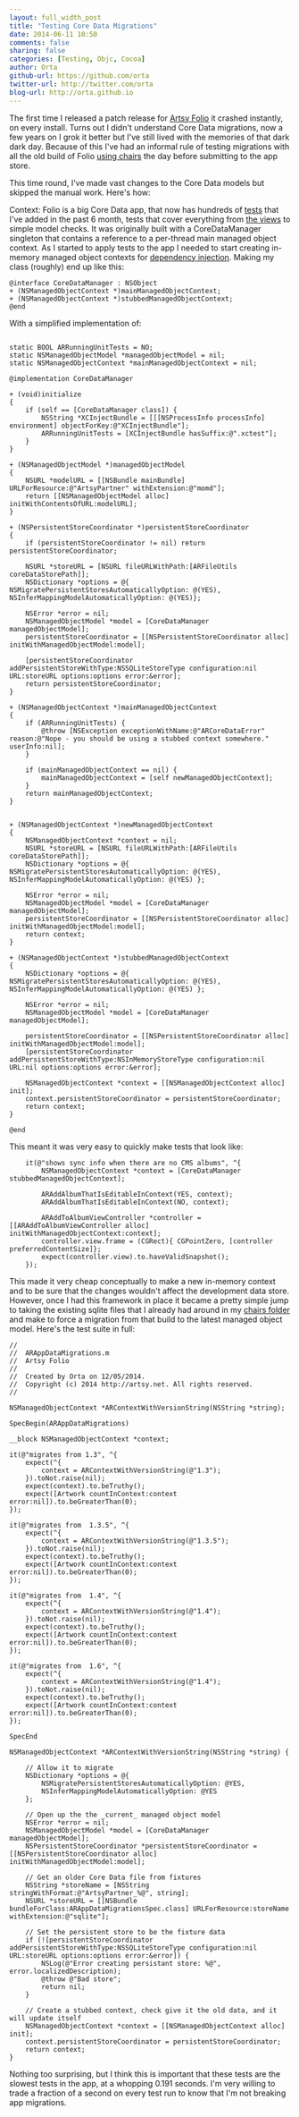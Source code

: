 ```yaml
---
layout: full_width_post
title: "Testing Core Data Migrations"
date: 2014-06-11 10:50
comments: false
sharing: false
categories: [Testing, Objc, Cocoa]
author: Orta
github-url: https://github.com/orta
twitter-url: http://twitter.com/orta
blog-url: http://orta.github.io
---
```


The first time I released a patch release for [Artsy Folio](http://orta.github.io/#folio-header-unit) it crashed instantly, on every install. Turns out I didn't understand Core Data migrations, now a few years on I grok it better but I've still lived with the memories of that dark dark day. Because of this I've had an informal rule of testing migrations with all the old build of Folio [using chairs](http://artsy.github.io/blog/2013/03/29/musical-chairs/) the day before submitting to the app store. 

This time round, I've made vast changes to the Core Data models but skipped the manual work. Here's how:

<!-- more -->

Context: Folio is a big Core Data app, that now has hundreds of [tests](https://speakerdeck.com/orta/getting-eigen-out?slide=40) that I've added in the past 6 month, tests that cover everything from [the views](https://speakerdeck.com/orta/getting-eigen-out?slide=40) to simple model checks. It was originally built with a CoreDataManager singleton that contains a reference to a per-thread main managed object context. As I started to apply tests to the app I needed to start creating in-memory managed object contexts for [dependency injection](http://www.bignerdranch.com/blog/dependency-injection-ios/). Making my class (roughly) end up like this:

```objc
@interface CoreDataManager : NSObject
+ (NSManagedObjectContext *)mainManagedObjectContext;
+ (NSManagedObjectContext *)stubbedManagedObjectContext;
@end

```

With a simplified implementation of:

```objc

static BOOL ARRunningUnitTests = NO;
static NSManagedObjectModel *managedObjectModel = nil;
static NSManagedObjectContext *mainManagedObjectContext = nil;

@implementation CoreDataManager

+ (void)initialize
{
    if (self == [CoreDataManager class]) {
        NSString *XCInjectBundle = [[[NSProcessInfo processInfo] environment] objectForKey:@"XCInjectBundle"];
        ARRunningUnitTests = [XCInjectBundle hasSuffix:@".xctest"];
    }
}

+ (NSManagedObjectModel *)managedObjectModel
{
    NSURL *modelURL = [[NSBundle mainBundle] URLForResource:@"ArtsyPartner" withExtension:@"momd"];
    return [[NSManagedObjectModel alloc] initWithContentsOfURL:modelURL];
}

+ (NSPersistentStoreCoordinator *)persistentStoreCoordinator 
{
    if (persistentStoreCoordinator != nil) return persistentStoreCoordinator;

    NSURL *storeURL = [NSURL fileURLWithPath:[ARFileUtils coreDataStorePath]];
    NSDictionary *options = @{ NSMigratePersistentStoresAutomaticallyOption: @(YES), NSInferMappingModelAutomaticallyOption: @(YES)};

    NSError *error = nil;
    NSManagedObjectModel *model = [CoreDataManager managedObjectModel];
    persistentStoreCoordinator = [[NSPersistentStoreCoordinator alloc] initWithManagedObjectModel:model];

    [persistentStoreCoordinator addPersistentStoreWithType:NSSQLiteStoreType configuration:nil URL:storeURL options:options error:&error];
    return persistentStoreCoordinator;
}

+ (NSManagedObjectContext *)mainManagedObjectContext 
{
    if (ARRunningUnitTests) {
        @throw [NSException exceptionWithName:@"ARCoreDataError" reason:@"Nope - you should be using a stubbed context somewhere." userInfo:nil];
    }

    if (mainManagedObjectContext == nil) {
        mainManagedObjectContext = [self newManagedObjectContext];
    }
    return mainManagedObjectContext;
}


+ (NSManagedObjectContext *)newManagedObjectContext 
{
    NSManagedObjectContext *context = nil;
    NSURL *storeURL = [NSURL fileURLWithPath:[ARFileUtils coreDataStorePath]];
    NSDictionary *options = @{ NSMigratePersistentStoresAutomaticallyOption: @(YES), NSInferMappingModelAutomaticallyOption: @(YES) };

    NSError *error = nil;
    NSManagedObjectModel *model = [CoreDataManager managedObjectModel];
    persistentStoreCoordinator = [[NSPersistentStoreCoordinator alloc] initWithManagedObjectModel:model];
    return context;
}

+ (NSManagedObjectContext *)stubbedManagedObjectContext
{
    NSDictionary *options = @{ NSMigratePersistentStoresAutomaticallyOption: @(YES), NSInferMappingModelAutomaticallyOption: @(YES) };

    NSError *error = nil;
    NSManagedObjectModel *model = [CoreDataManager managedObjectModel];
    
    persistentStoreCoordinator = [[NSPersistentStoreCoordinator alloc] initWithManagedObjectModel:model];
    [persistentStoreCoordinator addPersistentStoreWithType:NSInMemoryStoreType configuration:nil URL:nil options:options error:&error];

    NSManagedObjectContext *context = [[NSManagedObjectContext alloc] init];
    context.persistentStoreCoordinator = persistentStoreCoordinator;
    return context;
}

@end
```

This meant it was very easy to quickly make tests that look like:


```objc
    it(@"shows sync info when there are no CMS albums", ^{
        NSManagedObjectContext *context = [CoreDataManager stubbedManagedObjectContext];
        
        ARAddAlbumThatIsEditableInContext(YES, context);
        ARAddAlbumThatIsEditableInContext(NO, context);
        
        ARAddToAlbumViewController *controller = [[ARAddToAlbumViewController alloc] initWithManagedObjectContext:context];
        controller.view.frame = (CGRect){ CGPointZero, [controller preferredContentSize]};
        expect(controller.view).to.haveValidSnapshot();
    });

```

This made it very cheap conceptually to make a new in-memory context and to be sure that the changes wouldn't affect the development data store. However, once I had this framework in place it became a pretty simple jump to taking the existing sqlite files that I already had around in my [chairs folder](http://artsy.github.io/blog/2013/03/29/musical-chairs/) and make to force a migration from that build to the latest managed object model. Here's the test suite in full:

```objc
//
//  ARAppDataMigrations.m
//  Artsy Folio
//
//  Created by Orta on 12/05/2014.
//  Copyright (c) 2014 http://artsy.net. All rights reserved.
//

NSManagedObjectContext *ARContextWithVersionString(NSString *string);

SpecBegin(ARAppDataMigrations)

__block NSManagedObjectContext *context;

it(@"migrates from 1.3", ^{
    expect(^{
        context = ARContextWithVersionString(@"1.3");
    }).toNot.raise(nil);
    expect(context).to.beTruthy();
    expect([Artwork countInContext:context error:nil]).to.beGreaterThan(0);
});

it(@"migrates from  1.3.5", ^{
    expect(^{
        context = ARContextWithVersionString(@"1.3.5");
    }).toNot.raise(nil);
    expect(context).to.beTruthy();
    expect([Artwork countInContext:context error:nil]).to.beGreaterThan(0);
});

it(@"migrates from  1.4", ^{
    expect(^{
        context = ARContextWithVersionString(@"1.4");
    }).toNot.raise(nil);
    expect(context).to.beTruthy();
    expect([Artwork countInContext:context error:nil]).to.beGreaterThan(0);
});

it(@"migrates from  1.6", ^{
    expect(^{
        context = ARContextWithVersionString(@"1.4");
    }).toNot.raise(nil);
    expect(context).to.beTruthy();
    expect([Artwork countInContext:context error:nil]).to.beGreaterThan(0);
});

SpecEnd

NSManagedObjectContext *ARContextWithVersionString(NSString *string) {

    // Allow it to migrate
    NSDictionary *options = @{
        NSMigratePersistentStoresAutomaticallyOption: @YES,
        NSInferMappingModelAutomaticallyOption: @YES
    };

    // Open up the the _current_ managed object model
    NSError *error = nil;
    NSManagedObjectModel *model = [CoreDataManager managedObjectModel];
    NSPersistentStoreCoordinator *persistentStoreCoordinator = [[NSPersistentStoreCoordinator alloc] initWithManagedObjectModel:model];

    // Get an older Core Data file from fixtures
    NSString *storeName = [NSString stringWithFormat:@"ArtsyPartner_%@", string];
    NSURL *storeURL = [[NSBundle bundleForClass:ARAppDataMigrationsSpec.class] URLForResource:storeName withExtension:@"sqlite"];

    // Set the persistent store to be the fixture data
    if (![persistentStoreCoordinator addPersistentStoreWithType:NSSQLiteStoreType configuration:nil URL:storeURL options:options error:&error]) {
        NSLog(@"Error creating persistant store: %@", error.localizedDescription);
        @throw @"Bad store";
        return nil;
    }

    // Create a stubbed context, check give it the old data, and it will update itself
    NSManagedObjectContext *context = [[NSManagedObjectContext alloc] init];
    context.persistentStoreCoordinator = persistentStoreCoordinator;
    return context;
}

```

Nothing too surprising, but I think this is important that these tests are the slowest tests in the app, at a whopping 0.191 seconds. I'm very willing to trade a fraction of a second on every test run to know that I'm not breaking app migrations.